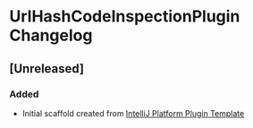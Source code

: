 <!-- Keep a Changelog guide -> https://keepachangelog.com -->

# UrlHashCodeInspectionPlugin Changelog

## [Unreleased]
### Added
- Initial scaffold created from [IntelliJ Platform Plugin Template](https://github.com/JetBrains/intellij-platform-plugin-template)
